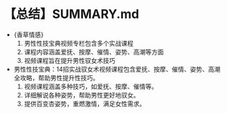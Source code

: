 # 【总结】SUMMARY.md

-   {香草情感}
    1.  男性性技宝典视频专栏包含多个实战课程
    2.  课程内容涵盖爱抚、按摩、催情、姿势、高潮等方面
    3.  视频课程旨在提升男性驭女术技巧
-   男性性技宝典：14招实战驭女术视频课程包含爱抚、按摩、催情、姿势、高潮全攻略，帮助男性提升性技巧。
    1.  视频课程涵盖多种技巧，如爱抚、按摩、催情等。
    2.  详细解说各种姿势，帮助男性更好地驭女。
    3.  提供百变杏姿势，重燃激情，满足女性需求。